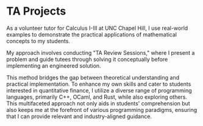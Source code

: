 # TA Projects
As a volunteer tutor for Calculus I-III at UNC Chapel Hill, I use real-world examples to demonstrate the practical applications of mathematical concepts to my students.

My approach involves conducting "TA Review Sessions," where I present a problem and guide tutees through solving it conceptually before implementing an engineered solution.

This method bridges the gap between theoretical understanding and practical implementation. To enhance my own skills and cater to students interested in quantitative finance, I utilize a diverse range of programming languages, primarily C++, OCaml, and Rust, while also exploring others. This multifaceted approach not only aids in students' comprehension but also keeps me at the forefront of various programming paradigms, ensuring that I can provide relevant and industry-aligned guidance. 
